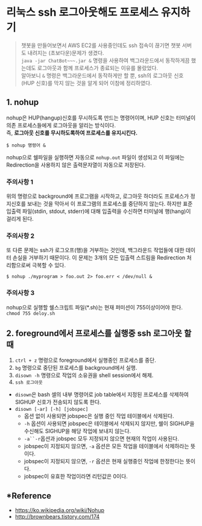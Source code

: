 # 리눅스 ssh 로그아웃해도 프로세스 유지하기
>챗봇을 만들어보면서 AWS EC2를 사용중인데도 ssh 접속이 끊기면 챗봇 서버도 내려지는 (초보다운)문제가 생겼다.  
`java -jar ChatBot~~~.jar &` 명령을 사용하여 백그라운드에서 동작하게끔 했는데도 로그아웃과 함께 프로세스가 종료되는 이유를 몰랐었다.  
알아보니 `&` 명령은 백그라운드에서 동작하게만 할 뿐, ssh의 로그아웃 신호(HUP 신호)를 막지 않는 것을 알게 되어 이참에 정리하였다.
## 1. nohup
  nohup은 HUP(hangup)신호를 무시하도록 만드는 명령어이며, HUP 신호는 터미널이 의존 프로세스들에게 로그아웃을 알리는 방식이다.  
  즉, **로그아웃 신호를 무시하도록하여 프로세스를 유지시킨다.**
  ~~~
  $ nohup 명령어 &
  ~~~  
  nohup으로 쉘파일을 실행하면 자동으로 `nohup.out` 파일이 생성되고 이 파일에는 Redirection을 사용하지 않은 출력문자열이 자동으로 저장된다.

  ### 주의사항 1
  위의 명령으로 background에 프로그램을 시작하고, 로그아웃 하더라도 프로세스가 정지신호를 보내는 것을 막아서 이 프로그램의 프로세스를 중단하지 않는다. 하지만 표준 입출력 파일(stdin, stdout, stderr)에 대해 입출력을 수신하면 터미널에 행(hang)이 걸리게 된다.

  ### 주의사항 2
  또 다른 문제는 ssh가 로그오프(행)을 거부하는 것인데, 백그라운드 작업들에 대한 데이터 손실을 거부하기 때문이다. 이 문제는 3개의 모든 입출력 스트림을 Redirection 처리함으로써 극복할 수 있다.
  ~~~
  $ nohup ./myprogram > foo.out 2> foo.err < /dev/null &
  ~~~

  ### 주의사항 3
  nohup으로 실행할 쉘스크립트 파일(*.sh)는 현재 퍼미션이 755이상이어야 한다. `chmod 755 deloy.sh`

## 2. foreground에서 프로세스를 실행중 ssh 로그아웃 할 때

  1. `ctrl + z` 명령으로 foreground에서 실행중인 프로세스를 중단.
  2. `bg` 명령으로 중단된 프로세스를 background에서 실행.
  3. `disown -h` 명령으로 작업의 소유권을 shell session에서 해제.
  4. `ssh 로그아웃`

  - `disown`은 bash 셀의 내부 명령어로 job table에서 지정된 프로세스를 삭제하여 SIGHUP 신호가 전송되지 않도록 한다.  
  - `disown [-ar] [-h] [jobspec]`
    - 옵션 없이 사용되면 jobspec은 실행 중인 작업 테이블에서 삭제된다.  
    - `-h` 옵션이 사용되면 jobspec은 테이블에서 삭제되지 않지만, 쉘이 SIGHUP을 수신해도 SIGHUP을 해당 작업에 보내지 않는다.
    - `-a``-r`옵션과 jobspec 모두 지정되지 않으면 현재의 작업이 사용된다.
    - jobspec이 지정되지 않으면, `-a` 옵션은 모든 작업을 테이블에서 삭제하라는 뜻이다.
    - jobspec이 지정되지 않으면, `-r` 옵션은 현재 실행중인 작업에 한정한다는 뜻이다.
    - jobspec이 유효한 작업이라면 리턴값은 0이다.

## *Reference
- https://ko.wikipedia.org/wiki/Nohup
- http://brownbears.tistory.com/174

